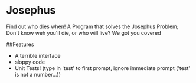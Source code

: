 # Josephus
Find out who dies when!
A Program that solves the Josephus Problem; Don't know weh you'll die, or who will live? We got you covered

##Features
- A terrible interface
- sloppy code
- Unit Tests! (type in 'test' to first prompt, ignore immediate prompt ('test' is not a number...))
